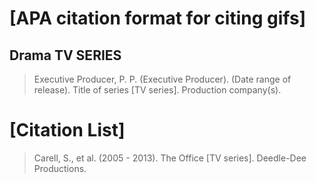 # [APA citation format for citing gifs] 
## Drama TV SERIES
> Executive Producer, P. P. (Executive Producer). (Date range of release). Title of series [TV series]. Production company(s).

# [Citation List]
> Carell, S., et al. (2005 - 2013). The Office [TV series]. Deedle-Dee Productions.

